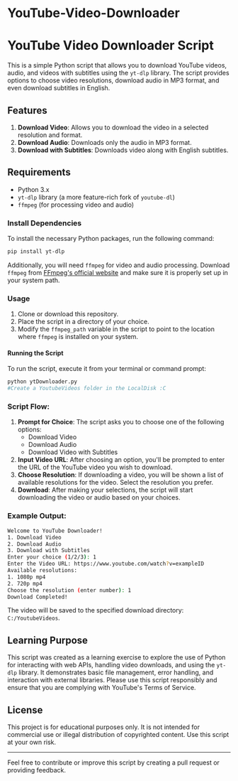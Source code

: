 # YouTube-Video-Downloader


# YouTube Video Downloader Script

This is a simple Python script that allows you to download YouTube videos, audio, and videos with subtitles using the `yt-dlp` library. The script provides options to choose video resolutions, download audio in MP3 format, and even download subtitles in English.

## Features

1. **Download Video**: Allows you to download the video in a selected resolution and format.
2. **Download Audio**: Downloads only the audio in MP3 format.
3. **Download with Subtitles**: Downloads video along with English subtitles.

## Requirements

- Python 3.x
- `yt-dlp` library (a more feature-rich fork of `youtube-dl`)
- `ffmpeg` (for processing video and audio)

### Install Dependencies

To install the necessary Python packages, run the following command:

```bash
pip install yt-dlp
```

Additionally, you will need `ffmpeg` for video and audio processing. Download `ffmpeg` from [FFmpeg's official website](https://ffmpeg.org/download.html) and make sure it is properly set up in your system path.

### Usage

1. Clone or download this repository.
2. Place the script in a directory of your choice.
3. Modify the `ffmpeg_path` variable in the script to point to the location where `ffmpeg` is installed on your system.

#### Running the Script

To run the script, execute it from your terminal or command prompt:

```bash
python ytDownloader.py
#Create a YoutubeVideos folder in the LocalDisk :C 
```

### Script Flow:

1. **Prompt for Choice**: The script asks you to choose one of the following options:
   - Download Video
   - Download Audio
   - Download Video with Subtitles
2. **Input Video URL**: After choosing an option, you'll be prompted to enter the URL of the YouTube video you wish to download.
3. **Choose Resolution**: If downloading a video, you will be shown a list of available resolutions for the video. Select the resolution you prefer.
4. **Download**: After making your selections, the script will start downloading the video or audio based on your choices.

### Example Output:

```bash
Welcome to YouTube Downloader!
1. Download Video
2. Download Audio
3. Download with Subtitles
Enter your choice (1/2/3): 1
Enter the Video URL: https://www.youtube.com/watch?v=exampleID
Available resolutions:
1. 1080p mp4
2. 720p mp4
Choose the resolution (enter number): 1
Download Completed!
```

The video will be saved to the specified download directory: `C:/YoutubeVideos`.

## Learning Purpose

This script was created as a learning exercise to explore the use of Python for interacting with web APIs, handling video downloads, and using the `yt-dlp` library. It demonstrates basic file management, error handling, and interaction with external libraries. Please use this script responsibly and ensure that you are complying with YouTube's Terms of Service.

## License

This project is for educational purposes only. It is not intended for commercial use or illegal distribution of copyrighted content. Use this script at your own risk.

---

Feel free to contribute or improve this script by creating a pull request or providing feedback.
